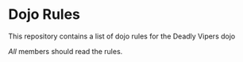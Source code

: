 Dojo Rules
==========

This repository contains a list of dojo rules for the Deadly Vipers dojo

*All* members should read the rules.
